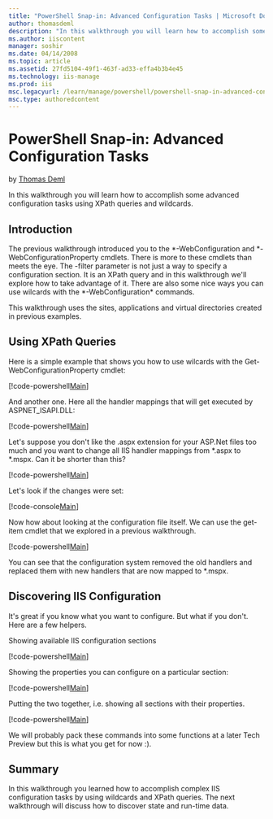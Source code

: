```yaml
---
title: "PowerShell Snap-in: Advanced Configuration Tasks | Microsoft Docs"
author: thomasdeml
description: "In this walkthrough you will learn how to accomplish some advanced configuration tasks using XPath queries and wildcards. Introduction The previous walkthrou..."
ms.author: iiscontent
manager: soshir
ms.date: 04/14/2008
ms.topic: article
ms.assetid: 27fd5104-49f1-463f-ad33-effa4b3b4e45
ms.technology: iis-manage
ms.prod: iis
msc.legacyurl: /learn/manage/powershell/powershell-snap-in-advanced-configuration-tasks
msc.type: authoredcontent
---
```

PowerShell Snap-in: Advanced Configuration Tasks
====================
by [Thomas Deml](https://github.com/thomasdeml)

In this walkthrough you will learn how to accomplish some advanced configuration tasks using XPath queries and wildcards.

## Introduction

The previous walkthrough introduced you to the \*-WebConfiguration and \*-WebConfigurationProperty cmdlets. There is more to these cmdlets than meets the eye. The -filter parameter is not just a way to specify a configuration section. It is an XPath query and in this walkthrough we'll explore how to take advantage of it. There are also some nice ways you can use wilcards with the \*-WebConfiguration\* commands.

This walkthrough uses the sites, applications and virtual directories created in previous examples.

## Using XPath Queries

Here is a simple example that shows you how to use wilcards with the Get-WebConfigurationProperty cmdlet:


[!code-powershell[Main](powershell-snap-in-advanced-configuration-tasks/samples/sample1.ps1)]


And another one. Here all the handler mappings that will get executed by ASPNET\_ISAPI.DLL:


[!code-powershell[Main](powershell-snap-in-advanced-configuration-tasks/samples/sample2.ps1)]


Let's suppose you don't like the .aspx extension for your ASP.Net files too much and you want to change all IIS handler mappings from \*.aspx to \*.mspx. Can it be shorter than this?


[!code-powershell[Main](powershell-snap-in-advanced-configuration-tasks/samples/sample3.ps1)]


Let's look if the changes were set:


[!code-console[Main](powershell-snap-in-advanced-configuration-tasks/samples/sample4.cmd)]


Now how about looking at the configuration file itself. We can use the get-item cmdlet that we explored in a previous walkthrough.


[!code-powershell[Main](powershell-snap-in-advanced-configuration-tasks/samples/sample5.ps1)]


You can see that the configuration system removed the old handlers and replaced them with new handlers that are now mapped to \*.mspx.

## Discovering IIS Configuration

It's great if you know what you want to configure. But what if you don't. Here are a few helpers.

Showing available IIS configuration sections


[!code-powershell[Main](powershell-snap-in-advanced-configuration-tasks/samples/sample6.ps1)]


Showing the properties you can configure on a particular section:


[!code-powershell[Main](powershell-snap-in-advanced-configuration-tasks/samples/sample7.ps1)]


Putting the two together, i.e. showing all sections with their properties.


[!code-powershell[Main](powershell-snap-in-advanced-configuration-tasks/samples/sample8.ps1)]


We will probably pack these commands into some functions at a later Tech Preview but this is what you get for now :).

## Summary

In this walkthrough you learned how to accomplish complex IIS configuration tasks by using wildcards and XPath queries. The next walkthrough will discuss how to discover state and run-time data.